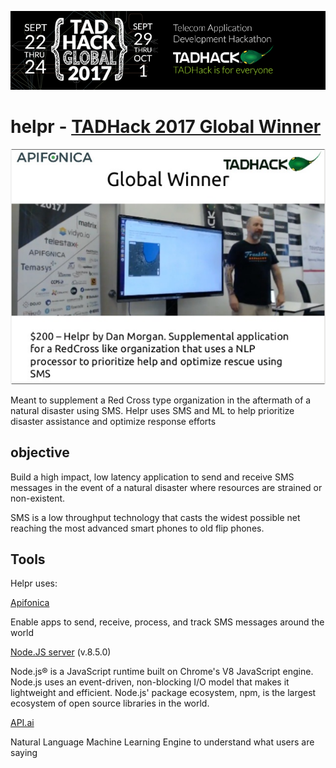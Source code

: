 ![TADHack2017 Global Winner](public/images/tadhack2017.png)



# helpr - [TADHack 2017 Global Winner](http://blog.tadhack.com/2017/10/02/tadhack-global-2017-winners/)

[![helpr presentation](public/images/helpr.png)](href="//www.slideshare.net/jaquayle/tadhack-global-2017-winners-draft#107)


Meant to supplement a Red Cross type organization in the aftermath of a natural disaster using SMS. Helpr uses SMS and ML to help prioritize disaster assistance and optimize response efforts



## objective

Build a high impact, low latency application to send and receive SMS messages in the event of a natural disaster where resources are strained or non-existent.

SMS is a low throughput technology that casts the widest possible net reaching the most advanced smart phones to old flip phones.

## Tools

Helpr uses:

[Apifonica](https://www.apifonica.com/)  

Enable apps to send, receive, process, and track SMS messages around the world

[Node.JS server](https://nodejs.org/en/) (v.8.5.0)  

Node.js® is a JavaScript runtime built on Chrome's V8 JavaScript engine. Node.js uses an event-driven, non-blocking I/O model that makes it lightweight and efficient. Node.js' package ecosystem, npm, is the largest ecosystem of open source libraries in the world.


[API.ai](https://api.ai)

Natural Language Machine Learning Engine to understand what users are saying
